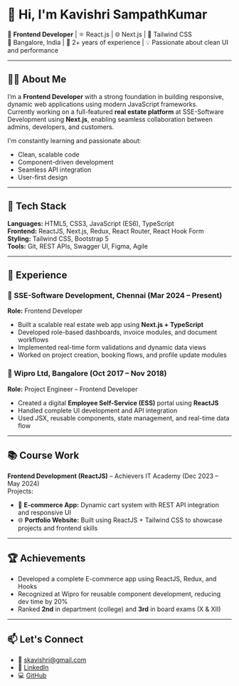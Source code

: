 # 👋 Hi, I'm Kavishri SampathKumar

🎯 **Frontend Developer** | ⚛️ React.js | 🌐 Next.js | 🎨 Tailwind CSS  
📍 Bangalore, India | 💼 2+ years of experience | 💡 Passionate about clean UI and performance

---

## 👩‍💻 About Me

I’m a **Frontend Developer** with a strong foundation in building responsive, dynamic web applications using modern JavaScript frameworks.  
Currently working on a full-featured **real estate platform** at SSE-Software Development using **Next.js**, enabling seamless collaboration between admins, developers, and customers.

I'm constantly learning and passionate about:
- Clean, scalable code
- Component-driven development
- Seamless API integration
- User-first design

---

## 🔧 Tech Stack

**Languages:** HTML5, CSS3, JavaScript (ES6), TypeScript  
**Frontend:** ReactJS, Next.js, Redux, React Router, React Hook Form  
**Styling:** Tailwind CSS, Bootstrap 5  
**Tools:** Git, REST APIs, Swagger UI, Figma, Agile

---

## 📌 Experience

### 🏢 SSE-Software Development, Chennai (Mar 2024 – Present)  
**Role:** Frontend Developer  
- Built a scalable real estate web app using **Next.js + TypeScript**
- Developed role-based dashboards, invoice modules, and document workflows
- Implemented real-time form validations and dynamic data views
- Worked on project creation, booking flows, and profile update modules

### 🏢 Wipro Ltd, Bangalore (Oct 2017 – Nov 2018)  
**Role:** Project Engineer – Frontend Developer  
- Created a digital **Employee Self-Service (ESS)** portal using **ReactJS**
- Handled complete UI development and API integration
- Used JSX, reusable components, state management, and real-time data flow

---

## 📚 Course Work

**Frontend Development (ReactJS)** – Achievers IT Academy (Dec 2023 – May 2024)  
Projects:
- 🛒 **E-commerce App:** Dynamic cart system with REST API integration and responsive UI
- 🌐 **Portfolio Website:** Built using ReactJS + Tailwind CSS to showcase projects and frontend skills

---

## 🏆 Achievements

- Developed a complete E-commerce app using ReactJS, Redux, and Hooks
- Recognized at Wipro for reusable component development, reducing dev time by 20%
- Ranked **2nd** in department (college) and **3rd** in board exams (X & XII)

---

## 📫 Let's Connect

- 📧 skavishri@gmail.com  
- 💼 [LinkedIn](https://www.linkedin.com/in/kavishrisampath)  
- 💻 [GitHub](https://github.com/Kavishri95)  

